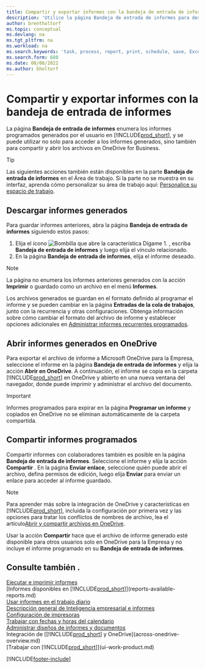 ```yaml
---
title: Compartir y exportar informes con la bandeja de entrada de informes
description: 'Utilice la página Bandeja de entrada de informes para descargar, compartir y exportar informes en Business Central.'
author: brentholtorf
ms.topic: conceptual
ms.devlang: na
ms.tgt_pltfrm: na
ms.workload: na
ms.search.keywords: 'task, process, report, print, schedule, save, Excel, PDF, dataset, export, report inbox, onedrive,'
ms.search.form: 680
ms.date: 08/08/2022
ms.author: bholtorf
---
```

# <a name="share-and-export-reports-with-the-report-inbox"></a>Compartir y exportar informes con la bandeja de entrada de informes

La página **Bandeja de entrada de informes** enumera los informes programados generados por el usuario en [!INCLUDE[prod_short](includes/prod_short.md)], y se puede utilizar no solo para acceder a los informes generados, sino también para compartir y abrir los archivos en OneDrive for Business.

> [!TIP]
> Las siguientes acciones también están disponibles en la parte **Bandeja de entrada de informes** en el Área de trabajo. Si la parte no se muestra en su interfaz, aprenda cómo personalizar su área de trabajo aquí: [Personalice su espacio de trabajo](ui-personalization-user.md).

## <a name="download-generated-reports"></a>Descargar informes generados

Para guardar informes anteriores, abra la página **Bandeja de entrada de informes** siguiendo estos pasos:

1. Elija el icono ![Bombilla que abre la característica Dígame 1.](media/ui-search/search_small.png "Dígame qué desea hacer") , escriba **Bandeja de entrada de informes** y luego elija el vínculo relacionado.  
2. En la página **Bandeja de entrada de informes**, elija el informe deseado.

> [!NOTE]
> La página no enumera los informes anteriores generados con la acción **Imprimir** o guardado como un archivo en el menú **Informes**.
>
> Los archivos generados se guardan en el formato definido al programar el informe y se pueden cambiar en la página **Entradas de la cola de trabajos**, junto con la recurrencia y otras configuraciones. Obtenga información sobre cómo cambiar el formato del archivo de informe y establecer opciones adicionales en [Administrar informes recurrentes programados](ui-work-report.md#manage-scheduled-recurring-reports).

## <a name="open-generated-reports-in-onedrive"></a>Abrir informes generados en OneDrive

Para exportar el archivo de informe a Microsoft OneDrive para la Empresa, seleccione el informe en la página **Bandeja de entrada de informes** y elija la acción **Abrir en OneDrive**. A continuación, el informe se copia en la carpeta [!INCLUDE[prod_short](includes/prod_short.md)] en OneDrive y abierto en una nueva ventana del navegador, donde puede imprimir y administrar el archivo del documento.

> [!IMPORTANT]
>
> Informes programados para expirar en la página **Programar un informe** y copiados en OneDrive no se eliminan automáticamente de la carpeta compartida.

## <a name="share-scheduled-reports"></a>Compartir informes programados

Compartir informes con colaboradores también es posible en la página **Bandeja de entrada de informes**. Seleccione el informe y elija la acción **Compartir** . En la página **Enviar enlace**, seleccione quién puede abrir el archivo, defina permisos de edición, luego elija **Enviar** para enviar un enlace para acceder al informe guardado.

> [!NOTE]
> Para aprender más sobre la integración de OneDrive y características en [!INCLUDE[prod_short](includes/prod_short.md)], incluida la configuración por primera vez y las opciones para tratar los conflictos de nombres de archivo, lea el artículo[Abrir y compartir archivos en OneDrive](across-share-onedrive.md).
>
> Usar la acción **Compartir** hace que el archivo de informe generado esté disponible para otros usuarios solo en OneDrive para la Empresa y no incluye el informe programado en su **Bandeja de entrada de informes**.

## <a name="see-also"></a>Consulte también .

[Ejecutar e imprimir informes](ui-work-report.md)  
[Informes disponibles en [!INCLUDE[prod_short](includes/prod_short.md)]](reports-available-reports.md)  
[Usar informes en el trabajo diario](reports-use-reports.md)  
[Descripción general de Inteligencia empresarial e informes](reports-bi-reporting.md)  
[Configuración de impresoras](ui-specify-printer-selection-reports.md)  
[Trabajar con fechas y horas del calendario](ui-enter-date-ranges.md)  
[Administrar diseños de informes y documentos](ui-manage-report-layouts.md)  
Integración de [[!INCLUDE[prod_short](includes/prod_short.md)] y OneDrive](across-onedrive-overview.md)  
[Trabajar con [!INCLUDE[prod_short](includes/prod_short.md)]](ui-work-product.md)  

[!INCLUDE[footer-include](includes/footer-banner.md)]
